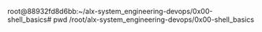 root@88932fd8d6bb:~/alx-system_engineering-devops/0x00-shell_basics# pwd
/root/alx-system_engineering-devops/0x00-shell_basics
